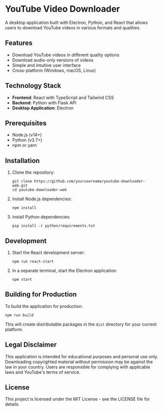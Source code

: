 # YouTube Video Downloader

A desktop application built with Electron, Python, and React that allows users to download YouTube videos in various formats and qualities.

## Features

- Download YouTube videos in different quality options
- Download audio-only versions of videos
- Simple and intuitive user interface
- Cross-platform (Windows, macOS, Linux)

## Technology Stack

- **Frontend**: React with TypeScript and Tailwind CSS
- **Backend**: Python with Flask API
- **Desktop Application**: Electron

## Prerequisites

- Node.js (v14+)
- Python (v3.7+)
- npm or yarn

## Installation

1. Clone the repository:
   ```
   git clone https://github.com/yourusername/youtube-downloader-web.git
   cd youtube-downloader-web
   ```

2. Install Node.js dependencies:
   ```
   npm install
   ```

3. Install Python dependencies:
   ```
   pip install -r python/requirements.txt
   ```

## Development

1. Start the React development server:
   ```
   npm run react-start
   ```

2. In a separate terminal, start the Electron application:
   ```
   npm start
   ```

## Building for Production

To build the application for production:

```
npm run build
```

This will create distributable packages in the `dist` directory for your current platform.

## Legal Disclaimer

This application is intended for educational purposes and personal use only. Downloading copyrighted material without permission may be against the law in your country. Users are responsible for complying with applicable laws and YouTube's terms of service.

## License

This project is licensed under the MIT License - see the LICENSE file for details.
